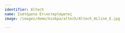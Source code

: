```yaml
---
identifier: Altech
name: Συστήματα Ετικεταρίσματος
image: /images/demo/kiokpa/altech/Altech_ALline_E.jpg

---
```

